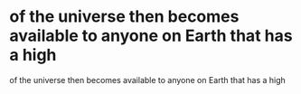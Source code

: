 # of the universe then becomes available to anyone on Earth that has a high

of the universe then becomes available to anyone on Earth that has a high